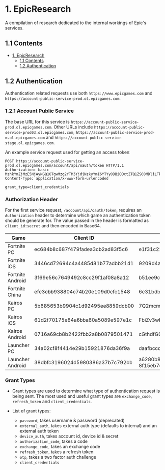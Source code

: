 # 1. EpicResearch
A compilation of research dedicated to the internal workings of Epic's services.

## 1.1 Contents

- [1. EpicResearch](#1-epicresearch)
  - [1.1 Contents](#11-contents)
  - [1.2 Authentication](#12-authentication)

## 1.2 Authentication
Authentication related requests use both `https://www.epicgames.com` and `https://account-public-service-prod.ol.epicgames.com`.

### 1.2.1 Account Public Service
  The base URL for this service is `https://account-public-service-prod.ol.epicgames.com`. Other URLs include `https://account-public-service-prod03.ol.epicgames.com`, `https://account-public-service-prod-m.ol.epicgames.com` and `https://account-public-service-stage.ol.epicgames.com`.
  
An example service request used for getting an access token:
```http
POST https://account-public-service-prod.ol.epicgames.com/account/api/oauth/token HTTP/1.1
Authorization: basic MzhkYmZjMzE5NjAyNGQ1OTgwMzg2YTM3YjdjNzkyYmI6YTYyODBiODctZTQ1ZS00MDliLTk2ODEtOGYxNWViN2RiY2Y1
Content-Type: application/x-www-form-urlencoded

grant_type=client_credentials
```

  ### Authorization Header
  For the first service request, `/account/api/oauth/token`, requires an `Authorization` header to determine which game an authentication token should be generate for. The value passed in the header is formatted as `client_id:secret` and then encoded in Base64.
  
  | Game | Client ID | Secret |
  | - | - | - |
  | Fortnite PC | ec684b8c687f479fadea3cb2ad83f5c6 | e1f31c211f28413186262d37a13fc84d |
  | Fortnite iOS | 3446cd72694c4a4485d81b77adbb2141 | 9209d4a5e25a457fb9b07489d313b41a |
  | Fortnite Android | 3f69e56c7649492c8cc29f1af08a8a12 | b51ee9cb12234f50a69efa67ef53812e |
  | Fortnite China | efe3cbb938804c74b20e109d0efc1548 | 6e31bdbae6a44f258474733db74f39ba |
  | Kairos PC | 5b685653b9904c1d92495ee8859dcb00 | 7Q2mcmneyuvPmoRYfwM7gfErA6iUjhXr |
  | Kairos iOS | 61d2f70175e84a6bba80a5089e597e1c | FbiZv3wbiKpvVKrAeMxiR6WhxZWVbrvA |
  | Kairos Android | 0716a69cb8b2422fbb2a8b0879501471 | cGthdfG68tyE7M3ZHMu3sXUBwqhibKFp |
  | Launcher PC | 34a02cf8f4414e29b15921876da36f9a | daafbccc737745039dffe53d94fc76cf |
  | Launcher Android | 38dbfc3196024d5980386a37b7c792bb | a6280b87-e45e-409b-9681-8f15eb7dbcf5 |

  ### Grant Types
  - Grant types are used to determine what type of authentication request is being sent. The most used and useful grant types are `exchange_code`, `refresh_token` and `client_credentials`.
  
  - List of grant types:
    - `password`, takes username & password (deprecated)
    - `external_auth`, takes external auth type (defaults to internal) and an external auth token
    - `device_auth`, takes account id, device id & secret
    - `authorization_code`, takes a code
    - `exchange_code`, takes an exchange code
    - `refresh_token`, takes a refresh token
    - `otp`, takes a two factor auth challenge
    - `client_credentials`
